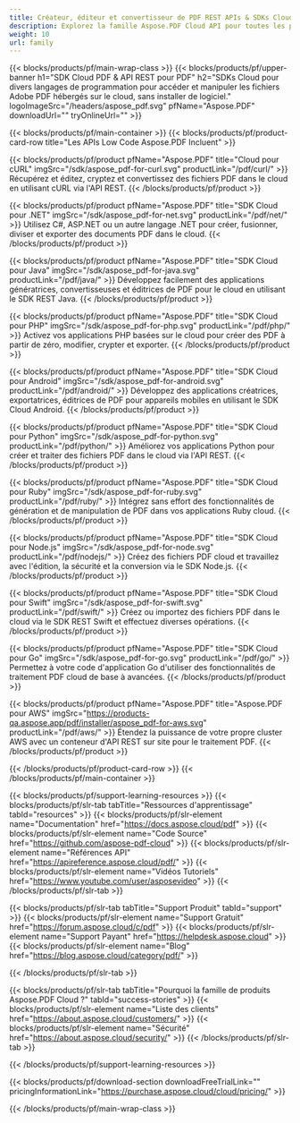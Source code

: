 ```yaml
---
title: Créateur, éditeur et convertisseur de PDF REST APIs & SDKs Cloud
description: Explorez la famille Aspose.PDF Cloud API pour toutes les plateformes - Android, Java, Swift, et plus. Traitement PDF unifié dans le cloud.
weight: 10
url: family
---
```


{{< blocks/products/pf/main-wrap-class >}}
{{< blocks/products/pf/upper-banner h1="SDK Cloud PDF & API REST pour PDF" h2="SDKs Cloud pour divers langages de programmation pour accéder et manipuler les fichiers Adobe PDF hébergés sur le cloud, sans installer de logiciel." logoImageSrc="/headers/aspose_pdf.svg" pfName="Aspose.PDF" downloadUrl="" tryOnlineUrl="" >}}

{{< blocks/products/pf/main-container >}}
{{< blocks/products/pf/product-card-row title="Les APIs Low Code Aspose.PDF Incluent" >}}

{{< blocks/products/pf/product pfName="Aspose.PDF" title="Cloud pour cURL" imgSrc="/sdk/aspose_pdf-for-curl.svg" productLink="/pdf/curl/" >}}
Récupérez et éditez, cryptez et convertissez des fichiers PDF dans le cloud en utilisant cURL via l'API REST.
{{< /blocks/products/pf/product >}}

{{< blocks/products/pf/product pfName="Aspose.PDF" title="SDK Cloud pour .NET" imgSrc="/sdk/aspose_pdf-for-net.svg" productLink="/pdf/net/" >}}
Utilisez C#, ASP.NET ou un autre langage .NET pour créer, fusionner, diviser et exporter des documents PDF dans le cloud.
{{< /blocks/products/pf/product >}}

{{< blocks/products/pf/product pfName="Aspose.PDF" title="SDK Cloud pour Java" imgSrc="/sdk/aspose_pdf-for-java.svg" productLink="/pdf/java/" >}}
Développez facilement des applications génératrices, convertisseuses et éditrices de PDF pour le cloud en utilisant le SDK REST Java.
{{< /blocks/products/pf/product >}}

{{< blocks/products/pf/product pfName="Aspose.PDF" title="SDK Cloud pour PHP" imgSrc="/sdk/aspose_pdf-for-php.svg" productLink="/pdf/php/" >}}
Activez vos applications PHP basées sur le cloud pour créer des PDF à partir de zéro, modifier, crypter et exporter.
{{< /blocks/products/pf/product >}}

{{< blocks/products/pf/product pfName="Aspose.PDF" title="SDK Cloud pour Android" imgSrc="/sdk/aspose_pdf-for-android.svg" productLink="/pdf/android/" >}}
Développez des applications créatrices, exportatrices, éditrices de PDF pour appareils mobiles en utilisant le SDK Cloud Android.
{{< /blocks/products/pf/product >}}

{{< blocks/products/pf/product pfName="Aspose.PDF" title="SDK Cloud pour Python" imgSrc="/sdk/aspose_pdf-for-python.svg" productLink="/pdf/python/" >}}
Améliorez vos applications Python pour créer et traiter des fichiers PDF dans le cloud via l'API REST.
{{< /blocks/products/pf/product >}}

{{< blocks/products/pf/product pfName="Aspose.PDF" title="SDK Cloud pour Ruby" imgSrc="/sdk/aspose_pdf-for-ruby.svg" productLink="/pdf/ruby/" >}}
Intégrez sans effort des fonctionnalités de génération et de manipulation de PDF dans vos applications Ruby cloud.
{{< /blocks/products/pf/product >}}

{{< blocks/products/pf/product pfName="Aspose.PDF" title="SDK Cloud pour Node.js" imgSrc="/sdk/aspose_pdf-for-node.svg" productLink="/pdf/nodejs/" >}}
Créez des fichiers PDF cloud et travaillez avec l'édition, la sécurité et la conversion via le SDK Node.js.
{{< /blocks/products/pf/product >}}

{{< blocks/products/pf/product pfName="Aspose.PDF" title="SDK Cloud pour Swift" imgSrc="/sdk/aspose_pdf-for-swift.svg" productLink="/pdf/swift/" >}}
Créez ou importez des fichiers PDF dans le cloud via le SDK REST Swift et effectuez diverses opérations.
{{< /blocks/products/pf/product >}}

{{< blocks/products/pf/product pfName="Aspose.PDF" title="SDK Cloud pour Go" imgSrc="/sdk/aspose_pdf-for-go.svg" productLink="/pdf/go/" >}}
Permettez à votre code d'application Go d'utiliser des fonctionnalités de traitement PDF cloud de base à avancées.
{{< /blocks/products/pf/product >}}

{{< blocks/products/pf/product pfName="Aspose.PDF" title="Aspose.PDF pour AWS" imgSrc="https://products-qa.aspose.app/pdf/installer/aspose_pdf-for-aws.svg" productLink="/pdf/aws/" >}}
Étendez la puissance de votre propre cluster AWS avec un conteneur d'API REST sur site pour le traitement PDF.
{{< /blocks/products/pf/product >}}

{{< /blocks/products/pf/product-card-row >}}
{{< /blocks/products/pf/main-container >}}

{{< blocks/products/pf/support-learning-resources >}}
{{< blocks/products/pf/slr-tab tabTitle="Ressources d'apprentissage" tabId="resources" >}}
{{< blocks/products/pf/slr-element name="Documentation" href="https://docs.aspose.cloud/pdf" >}}
{{< blocks/products/pf/slr-element name="Code Source" href="https://github.com/aspose-pdf-cloud" >}}
{{< blocks/products/pf/slr-element name="Références API" href="https://apireference.aspose.cloud/pdf/" >}}
{{< blocks/products/pf/slr-element name="Vidéos Tutoriels" href="https://www.youtube.com/user/asposevideo" >}}
{{< /blocks/products/pf/slr-tab >}}

{{< blocks/products/pf/slr-tab tabTitle="Support Produit" tabId="support" >}}
{{< blocks/products/pf/slr-element name="Support Gratuit" href="https://forum.aspose.cloud/c/pdf" >}}
{{< blocks/products/pf/slr-element name="Support Payant" href="https://helpdesk.aspose.cloud" >}}
{{< blocks/products/pf/slr-element name="Blog" href="https://blog.aspose.cloud/category/pdf/" >}}

{{< /blocks/products/pf/slr-tab >}}

{{< blocks/products/pf/slr-tab tabTitle="Pourquoi la famille de produits Aspose.PDF Cloud ?" tabId="success-stories" >}}
{{< blocks/products/pf/slr-element name="Liste des clients" href="https://about.aspose.cloud/customers/" >}}
{{< blocks/products/pf/slr-element name="Sécurité" href="https://about.aspose.cloud/security/" >}}
{{< /blocks/products/pf/slr-tab >}}

{{< /blocks/products/pf/support-learning-resources >}}

{{< blocks/products/pf/download-section downloadFreeTrialLink="" pricingInformationLink="https://purchase.aspose.cloud/cloud/pricing/" >}}

{{< /blocks/products/pf/main-wrap-class >}}


